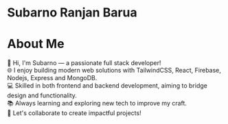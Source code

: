 # Subarno Ranjan Barua

# About Me
👋 Hi, I'm Subarno — a passionate full stack developer!  
🌐 I enjoy building modern web solutions with TailwindCSS, React, Firebase, Nodejs, Express and MongoDB.  
💻 Skilled in both frontend and backend development, aiming to bridge design and functionality.  
📚 Always learning and exploring new tech to improve my craft.  
🚀 Let's collaborate to create impactful projects!  

